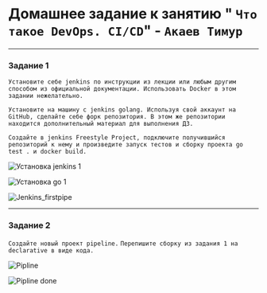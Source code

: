 # Домашнее задание к занятию " `Что такое DevOps. CI/CD`" - `Акаев Тимур`

---

### Задание 1

`Установите себе jenkins по инструкции из лекции или любым другим способом из официальной документации. Использовать Docker в этом задании нежелательно.` 

`Установите на машину с jenkins golang. Используя свой аккаунт на GitHub, сделайте себе форк репозитория. В этом же репозитории находится дополнительный материал для выполнения ДЗ.`

`Создайте в jenkins Freestyle Project, подключите получившийся репозиторий к нему и произведите запуск тестов и сборку проекта go test . и docker build.`

![Установка jenkins 1](https://github.com/timurgithub/netology-git-hw/blob/main/img/jenkins_install.png)

![Установка go 1](https://github.com/timurgithub/netology-git-hw/blob/main/img/go_install.png)

![Jenkins_firstpipe](https://github.com/timurgithub/netology-git-hw/blob/main/img/jenkins_build_firstpipe.png)


---

### Задание 2

`Создайте новый проект pipeline.`
`Перепишите сборку из задания 1 на declarative в виде кода.`

![Pipline](https://github.com/timurgithub/netology-git-hw/blob/main/img/Pipline.png)

![Pipline done](https://github.com/timurgithub/netology-git-hw/blob/main/img/Pipline_done.png)